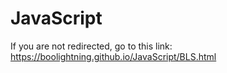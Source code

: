 # JavaScript
If you are not redirected, go to this link:
https://boolightning.github.io/JavaScript/BLS.html
<head><meta http-equiv="refresh" content="1; URL=https://boolightning.github.io/JavaScript/BLS.html" /></head>
